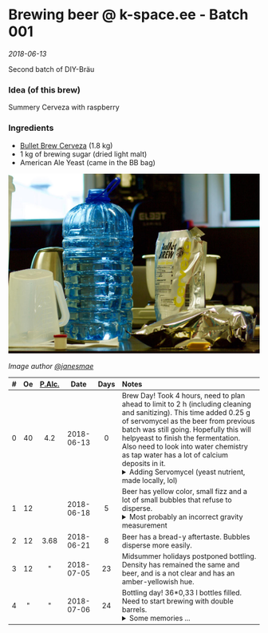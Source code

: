 # Brewing beer @ k-space.ee - Batch 001

_2018-06-13_

Second batch of DIY-Bräu

### Idea (of this brew)
Summery Cerveza with raspberry

### Ingredients
* [Bullet Brew Cerveza](http://www.pruulmeistrid.ee/en/product/bullet-brew-mexican-cerveza) (1.8 kg)
* 1 kg of brewing sugar (dried light malt)
* American Ale Yeast (came in the BB bag)

![Bullet Brew Cerveza malt with yeast sachet hidden between layers](../../img/0010.jpg)

_Image author [@janesmae](https://github.com/janesmae)_

| # | Oe | [P.Alc.](https://www.brewersfriend.com/abv-calculator/ "Potential alcohol if Final Gravity is 1.08") |   Date   | Days | Notes |
| - | :-: | :-: | :-: | :-: | :- |
| 0 | 40 | 4.2 | 2018-06-13 | 0 | Brew Day! Took 4 hours, need to plan ahead to limit to 2 h (including cleaning and sanitizing). This time added 0.25 g of servomycel as the beer from previous batch was still going. Hopefully this will helpyeast to finish the fermentation. Also need to look into water chemistry as tap water has a lot of calcium deposits in it. <details><summary>Adding Servomycel (yeast nutrient, made locally, lol)</summary><p><img src="../../img/0011.jpg" alt="0.25g of Servomycel going into the bucket" title="Last, but not least, ingredient"></p></details> |
| 1 | 12 |  | 2018-06-18 | 5 | Beer has yellow color, small fizz and a lot of small bubbles that refuse to disperse. <details><summary>Most probably an incorrect gravity measurement</summary><p><img src="../../img/0012.jpg" alt="Bubbles pushing hydrometer upwards" title="A lot of small bubbles"></p></details> |
| 2 | 12 | 3.68 | 2018-06-21 | 8 | Beer has a bread-y aftertaste. Bubbles disperse more easily. |
| 3 | 12 | " | 2018-07-05 | 23 | Midsummer holidays postponed bottling. Density has remained the same and beer, and is a not clear and has an amber-yellowish hue. |
| 4 | " | " | 2018-07-06 | 24 | Bottling day! 36*0,33 l bottles filled. Need to start brewing with double barrels. <br><details><summary>Some memories ...</summary><p><img src="../../img/0013.jpg" alt="Brewers Christmas Tree - bottle drying rack" title="Brewers Christmas Tree - bottle drying rack" /><img src="../../img/0014.jpg" alt="All bottled, ready for second fermentation" title="All bottled, ready for second fermentation" /><img src="../../img/0015.jpg" alt="One special edition bottle with custom cap and painted logo" title="One special edition bottle with custom cap and painted logo" /> </p></details>   |

